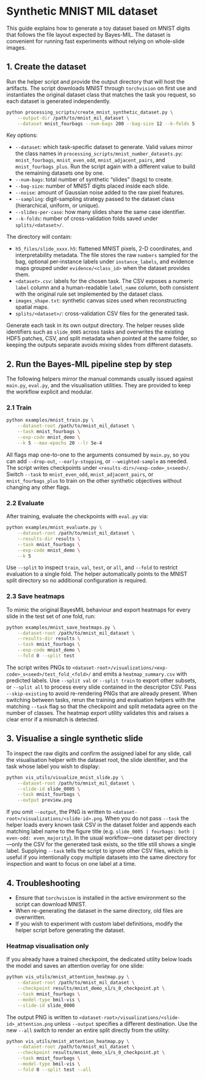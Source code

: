 # Synthetic MNIST MIL dataset

This guide explains how to generate a toy dataset based on MNIST digits that
follows the file layout expected by Bayes-MIL. The dataset is convenient for
running fast experiments without relying on whole-slide images.

## 1. Create the dataset

Run the helper script and provide the output directory that will host the
artifacts. The script downloads MNIST through `torchvision` on first use and
instantiates the original dataset class that matches the task you request, so
each dataset is generated independently.

```bash
python processing_scripts/create_mnist_synthetic_dataset.py \
    --output-dir /path/to/mnist_mil_dataset \
    --dataset mnist_fourbags --num-bags 200 --bag-size 12 --k-folds 5
```

Key options:

- `--dataset`: which task-specific dataset to generate. Valid values mirror the
  class names in `processing_scripts/mnist_number_datasets.py`: `mnist_fourbags`,
  `mnist_even_odd`, `mnist_adjacent_pairs`, and `mnist_fourbags_plus`. Run the
  script again with a different value to build the remaining datasets one by one.
- `--num-bags`: total number of synthetic “slides” (bags) to create.
- `--bag-size`: number of MNIST digits placed inside each slide.
- `--noise`: amount of Gaussian noise added to the raw pixel features.
- `--sampling`: digit-sampling strategy passed to the dataset class (hierarchical,
  uniform, or unique).
- `--slides-per-case`: how many slides share the same case identifier.
- `--k-folds`: number of cross-validation folds saved under `splits/<dataset>/`.

The directory will contain:

- `h5_files/slide_xxxx.h5`: flattened MNIST pixels, 2-D coordinates, and
  interpretability metadata. The file stores the raw `numbers` sampled for the
  bag, optional per-instance labels under `instance_labels`, and evidence maps
  grouped under `evidence/<class_id>` when the dataset provides them.
- `<dataset>.csv`: labels for the chosen task. The CSV exposes a numeric `label`
  column and a human-readable `label_name` column, both consistent with the
  original rule set implemented by the dataset class.
- `images_shape.txt`: synthetic canvas sizes used when reconstructing spatial maps.
- `splits/<dataset>/`: cross-validation CSV files for the generated task.

Generate each task in its own output directory. The helper reuses slide
identifiers such as `slide_0005` across tasks and overwrites the existing HDF5
patches, CSV, and split metadata when pointed at the same folder, so keeping the
outputs separate avoids mixing slides from different datasets.

## 2. Run the Bayes-MIL pipeline step by step

The following helpers mirror the manual commands usually issued against
`main.py`, `eval.py`, and the visualisation utilities. They are provided to keep
the workflow explicit and modular.

### 2.1 Train

```bash
python examples/mnist_train.py \
    --dataset-root /path/to/mnist_mil_dataset \
    --task mnist_fourbags \
    --exp-code mnist_demo \
    --k 5 --max-epochs 20 --lr 5e-4
```

All flags map one-to-one to the arguments consumed by `main.py`, so you can add
`--drop-out`, `--early-stopping`, or `--weighted-sample` as needed. The script
writes checkpoints under `<results-dir>/<exp-code>_s<seed>/`. Switch `--task` to
`mnist_even_odd`, `mnist_adjacent_pairs`, or `mnist_fourbags_plus` to train on the
other synthetic objectives without changing any other flags.

### 2.2 Evaluate

After training, evaluate the checkpoints with `eval.py` via:

```bash
python examples/mnist_evaluate.py \
    --dataset-root /path/to/mnist_mil_dataset \
    --results-dir results \
    --task mnist_fourbags \
    --exp-code mnist_demo \
    --k 5
```

Use `--split` to inspect `train`, `val`, `test`, or `all`, and `--fold` to
restrict evaluation to a single fold. The helper automatically points to the
MNIST split directory so no additional configuration is required.

### 2.3 Save heatmaps

To mimic the original BayesMIL behaviour and export heatmaps for every slide in
the test set of one fold, run:

```bash
python examples/mnist_save_heatmaps.py \
    --dataset-root /path/to/mnist_mil_dataset \
    --results-dir results \
    --task mnist_fourbags \
    --exp-code mnist_demo \
    --fold 0 --split test
```

The script writes PNGs to
`<dataset-root>/visualizations/<exp-code>_s<seed>/test_fold_<fold>/` and emits a
`heatmap_summary.csv` with predicted labels. Use `--split val` or `--split train`
to export other subsets, or `--split all` to process every slide contained in
the descriptor CSV. Pass `--skip-existing` to avoid re-rendering PNGs that are
already present. When switching between tasks, rerun the training and evaluation
helpers with the matching `--task` flag so that the checkpoint and split
metadata agree on the number of classes. The heatmap export utility validates
this and raises a clear error if a mismatch is detected.

## 3. Visualise a single synthetic slide

To inspect the raw digits and confirm the assigned label for any slide, call the
visualisation helper with the dataset root, the slide identifier, and the task
whose label you wish to display:

```bash
python vis_utils/visualize_mnist_slide.py \
    --dataset-root /path/to/mnist_mil_dataset \
    --slide-id slide_0005 \
    --task mnist_fourbags \
    --output preview.png
```

If you omit `--output`, the PNG is written to
`<dataset-root>/visualizations/<slide-id>.png`. When you do not pass `--task`
the helper loads every known task CSV in the dataset folder and appends each
matching label name to the figure title (e.g. `slide_0005 | fourbags: both |
even-odd: even_majority`). In the usual workflow—one dataset per directory—only
the CSV for the generated task exists, so the title still shows a single label.
Supplying `--task` tells the script to ignore other CSV files, which is useful if
you intentionally copy multiple datasets into the same directory for inspection
and want to focus on one label at a time.

## 4. Troubleshooting

- Ensure that `torchvision` is installed in the active environment so the script
  can download MNIST.
- When re-generating the dataset in the same directory, old files are overwritten.
- If you wish to experiment with custom label definitions, modify the helper
  script before generating the dataset.

### Heatmap visualisation only

If you already have a trained checkpoint, the dedicated utility below loads the
model and saves an attention overlay for one slide:

```bash
python vis_utils/mnist_attention_heatmap.py \
    --dataset-root /path/to/mnist_mil_dataset \
    --checkpoint results/mnist_demo_s1/s_0_checkpoint.pt \
    --task mnist_fourbags \
    --model-type bmil-vis \
    --slide-id slide_0000
```

The output PNG is written to `<dataset-root>/visualizations/<slide-id>_attention.png`
unless `--output` specifies a different destination. Use the new `--all`
switch to render an entire split directly from the utility:

```bash
python vis_utils/mnist_attention_heatmap.py \
    --dataset-root /path/to/mnist_mil_dataset \
    --checkpoint results/mnist_demo_s1/s_0_checkpoint.pt \
    --task mnist_fourbags \
    --model-type bmil-vis \
    --fold 0 --split test --all
```
